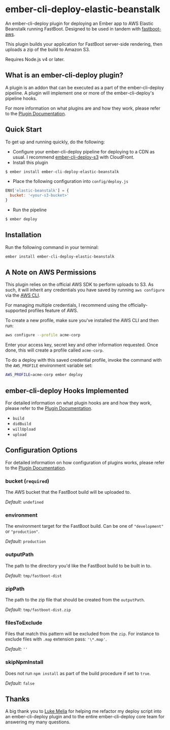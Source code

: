 # ember-cli-deploy-elastic-beanstalk

An ember-cli-deploy plugin for deploying an Ember app to AWS Elastic Beanstalk running
FastBoot. Designed to be used in tandem with
[fastboot-aws][fastboot-aws].

[fastboot-aws]: https://github.com/tomdale/fastboot-aws

This plugin builds your application for FastBoot server-side rendering,
then uploads a zip of the build to Amazon S3.

Requires Node.js v4 or later.

## What is an ember-cli-deploy plugin?

A plugin is an addon that can be executed as a part of the ember-cli-deploy pipeline. A plugin will implement one or more of the ember-cli-deploy's pipeline hooks.

For more information on what plugins are and how they work, please refer to the [Plugin Documentation][plugin-documentation].

[plugin-documentation]: http://ember-cli.github.io/ember-cli-deploy/plugins

## Quick Start

To get up and running quickly, do the following:

- Configure your ember-cli-deploy pipeline for deploying to a CDN as
  usual. I recommend [ember-cli-deploy-s3][ember-cli-deploy-s3] with
  CloudFront.
- Install this plugin

[ember-cli-deploy-s3]: https://github.com/ember-cli-deploy/ember-cli-deploy-s3

```bash
$ ember install ember-cli-deploy-elastic-beanstalk
```

- Place the following configuration into `config/deploy.js`

```javascript
ENV['elastic-beanstalk'] = {
  bucket: '<your-s3-bucket>'
}
```

- Run the pipeline

```bash
$ ember deploy
```

## Installation

Run the following command in your terminal:

```bash
ember install ember-cli-deploy-elastic-beanstalk
```

## A Note on AWS Permissions

This plugin relies on the official AWS SDK to perform uploads to S3. As
such, it will inherit any credentials you have saved by running `aws
configure` via the [AWS CLI][aws-cli].

[aws-cli]: https://aws.amazon.com/cli/

For managing multiple credentials, I recommend using the
officially-supported profiles feature of AWS.

To create a new profile, make sure you've installed the AWS CLI and then
run:

```bash
aws configure --profile acme-corp
```

Enter your access key, secret key and other information requested. Once
done, this will create a profile called `acme-corp`.

To do a deploy with this saved credential profile, invoke the command
with the `AWS_PROFILE` environment variable set:

```bash
AWS_PROFILE=acme-corp ember deploy
```

## ember-cli-deploy Hooks Implemented

For detailed information on what plugin hooks are and how they work, please refer to the [Plugin Documentation][plugin-documentation].

- `build`
- `didBuild`
- `willUpload`
- `upload`

## Configuration Options

For detailed information on how configuration of plugins works, please
refer to the [Plugin Documentation][plugin-documentation].

### bucket (`required`)

The AWS bucket that the FastBoot build will be uploaded to.

*Default:* `undefined`

### environment

The environment target for the FastBoot build. Can be one of
`"development"` or `"production"`.

*Default:* `production`

### outputPath

The path to the directory you'd like the FastBoot build to be built in to.

*Default:* `tmp/fastboot-dist`

### zipPath

The path to the zip file that should be created from the `outputPath`.

*Default:* `tmp/fastboot-dist.zip`

### filesToExclude

Files that match this pattern will be excluded from the `zip`. For instance to
exclude files with `.map` extension pass: `'\*.map'`.

*Default:* `''`

### skipNpmInstall

Does not run `npm install` as part of the build procedure if set to `true`.

*Default:* `false`

## Thanks

A big thank you to [Luke Melia](https://github.com/lukemelia) for
helping me refactor my deploy script into an ember-cli-deploy plugin and
to the entire ember-cli-deploy core team for answering my many
questions.
